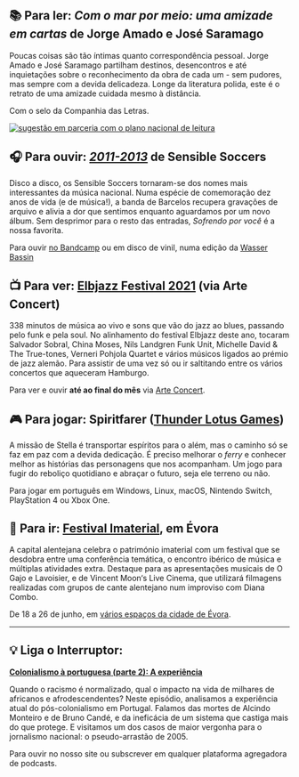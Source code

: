 ## 📚 Para ler: _Com o mar por meio: uma amizade em cartas_ de Jorge Amado e José Saramago

Poucas coisas são tão íntimas quanto correspondência pessoal. Jorge Amado e José Saramago partilham destinos, desencontros e até inquietações sobre o reconhecimento da obra de cada um - sem pudores, mas sempre com a devida delicadeza. Longe da literatura polida, este é o retrato de uma amizade cuidada mesmo à distância.

Com o selo da Companhia das Letras.

[![sugestão em parceria com o plano nacional de leitura](https://buttondown.s3.amazonaws.com/images/8818cde2-d8d5-4843-8b7a-0405cf8454ad.png)](https://pnl2027.gov.pt/np4/home)

## 🎧 Para ouvir: _[2011-2013](https://sensiblesoccers.bandcamp.com/album/2011-2013)_ de Sensible Soccers

Disco a disco, os Sensible Soccers tornaram-se dos nomes mais interessantes da música nacional. Numa espécie de comemoração dez anos de vida (e de música!), a banda de Barcelos recupera gravações de arquivo e alivia a dor que sentimos enquanto aguardamos por um novo álbum.  Sem desprimor para o resto das entradas, _Sofrendo por você_ é a nossa favorita.

Para ouvir [no Bandcamp](https://sensiblesoccers.bandcamp.com/album/2011-2013) ou em disco de vinil, numa edição da [Wasser Bassin](https://www.wasserbassin.com/site/product/sensible-soccers-2011-2013-lp/)

## 📺 Para ver: [Elbjazz Festival 2021](https://www.arte.tv/en/videos/104090-001-A/elbjazz-festival-2021/) (via Arte Concert)

338 minutos de música ao vivo e sons que vão do jazz ao blues, passando pelo funk e pela soul. No alinhamento do festival Elbjazz deste ano, tocaram Salvador Sobral, China Moses, Nils Landgren Funk Unit, Michelle David & The True-tones, Verneri Pohjola Quartet e vários músicos ligados ao prémio de jazz alemão. Para assistir de uma vez só ou ir saltitando entre os vários concertos que aqueceram Hamburgo.

Para ver e ouvir **até ao final do mês** via [Arte Concert](https://www.arte.tv/en/videos/104090-001-A/elbjazz-festival-2021/).


## 🎮 Para jogar: Spiritfarer ([Thunder Lotus Games](https://thunderlotusgames.com/spiritfarer/))

A missão de Stella é transportar espíritos para o além, mas o caminho só se faz em paz com a devida dedicação. É preciso melhorar o _ferry_  e conhecer melhor as histórias das personagens que nos acompanham. Um jogo para fugir do reboliço quotidiano e abraçar o futuro, seja ele terreno ou não.

Para jogar em português em Windows, Linux, macOS, Nintendo Switch, PlayStation 4 ou Xbox One.



## 🎡 Para ir: [Festival Imaterial](http://festivalimaterial.pt/), em Évora

A capital alentejana celebra o património imaterial com um festival que se desdobra entre uma conferência temática, o encontro ibérico de música e múltiplas atividades extra. Destaque para as apresentações musicais de O Gajo e Lavoisier, e de Vincent Moon‘s Live Cinema, que utilizará filmagens realizadas com grupos de cante alentejano num improviso com Diana Combo.

De 18 a 26 de junho, em [vários espaços da cidade de Évora](http://festivalimaterial.pt/Programa).


---

## 💡 Liga o Interruptor:

**[Colonialismo à portuguesa (parte 2): A experiência](https://interruptor.pt/podcasts/interruptor/colonialismo-a-portuguesa-a-experiencia-parte-2)**

Quando o racismo é normalizado, qual o impacto na vida de milhares de africanos e afrodescendentes? Neste episódio, analisamos a experiência atual do pós-colonialismo em Portugal. Falamos das mortes de Alcindo Monteiro e de Bruno Candé, e da ineficácia de um sistema que castiga mais do que protege. E visitamos um dos casos de maior vergonha para o jornalismo nacional: o pseudo-arrastão de 2005. 

Para ouvir no nosso site ou subscrever em qualquer plataforma agregadora de podcasts.


